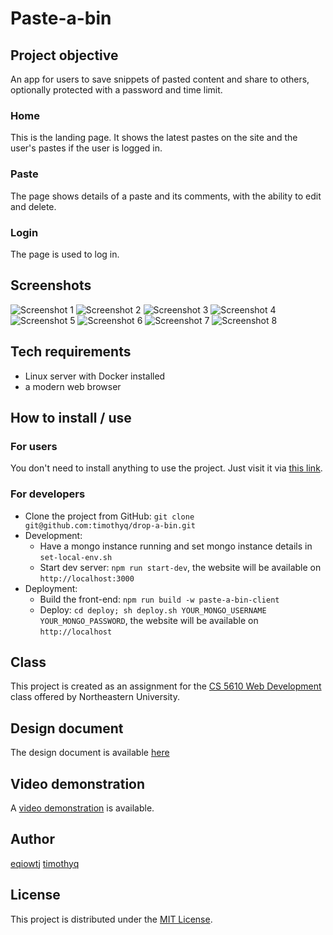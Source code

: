 # Paste-a-bin

## Project objective

An app for users to save snippets of pasted content and share to others, optionally protected with a password and time limit.

### Home

This is the landing page. It shows the latest pastes on the site and the user's pastes if the user is logged in. 

### Paste

The page shows details of a paste and its comments, with the ability to edit and delete.

### Login

The page is used to log in.

## Screenshots

![Screenshot 1](readmeimages/1.png)
![Screenshot 2](readmeimages/2.png)
![Screenshot 3](readmeimages/3.png)
![Screenshot 4](readmeimages/4.png)
![Screenshot 5](readmeimages/5.png)
![Screenshot 6](readmeimages/6.png)
![Screenshot 7](readmeimages/7.png)
![Screenshot 8](readmeimages/8.png)

## Tech requirements
- Linux server with Docker installed
- a modern web browser

## How to install / use

### For users

You don't need to install anything to use the project. Just visit it via [this link](https://paste-a-bin.lol).

### For developers

- Clone the project from GitHub: `git clone git@github.com:timothyq/drop-a-bin.git`
- Development:
  - Have a mongo instance running and set mongo instance details in `set-local-env.sh`
  - Start dev server: `npm run start-dev`, the website will be available on `http://localhost:3000`
- Deployment:
  - Build the front-end: `npm run build -w paste-a-bin-client`
  - Deploy: `cd deploy; sh deploy.sh YOUR_MONGO_USERNAME YOUR_MONGO_PASSWORD`, the website will be available on `http://localhost`

## Class

This project is created as an assignment for the [CS 5610 Web Development](https://johnguerra.co/classes/webDevelopment_fall_2022/) class offered by Northeastern University.

## Design document

The design document is available [here](Design%20Document.pdf)

## Video demonstration

A [video demonstration](https://www.youtube.com/watch?v=os4upGRLYnE) is available.

## Author

[eqiowtj](https://eqiowtj.github.io/homepage/index.html)
[timothyq](https://cs5610sv22f-p4oy.vercel.app/index.html)

## License

This project is distributed under the [MIT License](LICENSE).

